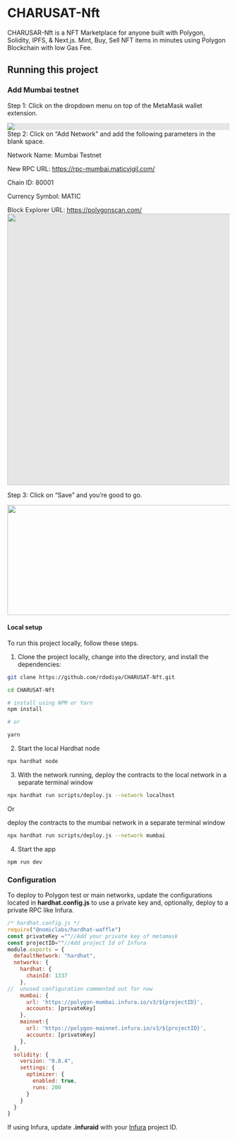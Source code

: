 # CHARUSAT-Nft
CHARUSAR-Nft is a NFT Marketplace for anyone built with Polygon, Solidity, IPFS, & Next.js. Mint, Buy, Sell NFT items in minutes using Polygon Blockchain with low Gas Fee.

## Running this project

### Add Mumbai testnet  
Step 1: Click on the dropdown menu on top of the MetaMask wallet extension.

  <img style="display: block;-webkit-user-select: none;margin: auto;background-color: hsl(0, 0%, 90%);transition: background-color 300ms;" src="https://miro.medium.com/max/892/1*zqBQfBc0fxasaB9WMvz5Gg.png">
Step 2: Click on “Add Network” and add the following parameters in the blank space.

Network Name: Mumbai Testnet

New RPC URL: https://rpc-mumbai.maticvigil.com/

Chain ID: 80001

Currency Symbol: MATIC

Block Explorer URL: https://polygonscan.com/
<img style="display: block;-webkit-user-select: none;margin: auto;cursor: zoom-in;background-color: hsl(0, 0%, 90%);transition: background-color 300ms;" src="https://miro.medium.com/max/1400/1*2I3Y9kIJ_JcSCpcR5rjEnA.png" width="884" height="614">

Step 3: Click on “Save” and you’re good to go.

<img alt="" class="cf kj kk" src="https://miro.medium.com/max/1400/1*IHO9FnakeQRz42R0pWQsNA.png" width="700" height="249" role="presentation">


#### Local setup

To run this project locally, follow these steps.

1. Clone the project locally, change into the directory, and install the dependencies:

```sh
git clone https://github.com/rdodiya/CHARUSAT-Nft.git

cd CHARUSAT-Nft

# install using NPM or Yarn
npm install

# or

yarn
```

2. Start the local Hardhat node

```sh
npx hardhat node
```

3. With the network running, deploy the contracts to the local network in a separate terminal window

```sh
npx hardhat run scripts/deploy.js --network localhost
```
Or
 
 deploy the contracts to the mumbai network in a separate terminal window

```sh
npx hardhat run scripts/deploy.js --network mumbai
```
4. Start the app

```
npm run dev
```

### Configuration

To deploy to Polygon test or main networks, update the configurations located in __hardhat.config.js__ to use a private key and, optionally, deploy to a private RPC like Infura.

```javascript
/* hardhat.config.js */
require("@nomiclabs/hardhat-waffle")
const privateKey =""//Add your private key of metamask
const projectID=""//Add project Id of Infura
module.exports = { 
  defaultNetwork: "hardhat",
  networks: {
    hardhat: {
      chainId: 1337
    },
//  unused configuration commented out for now
    mumbai: {
      url: 'https://polygon-mumbai.infura.io/v3/${projectID}',
      accounts: [privateKey]
    },
    mainnet:{
      url: 'https://polygon-mainnet.infura.io/v3/${projectID}',
      accounts: [privateKey]
    },
  },
  solidity: {
    version: "0.8.4",
    settings: {
      optimizer: {
        enabled: true,
        runs: 200
      }
    }
  }
}
```

If using Infura, update __.infuraid__ with your [Infura](https://infura.io/) project ID.
